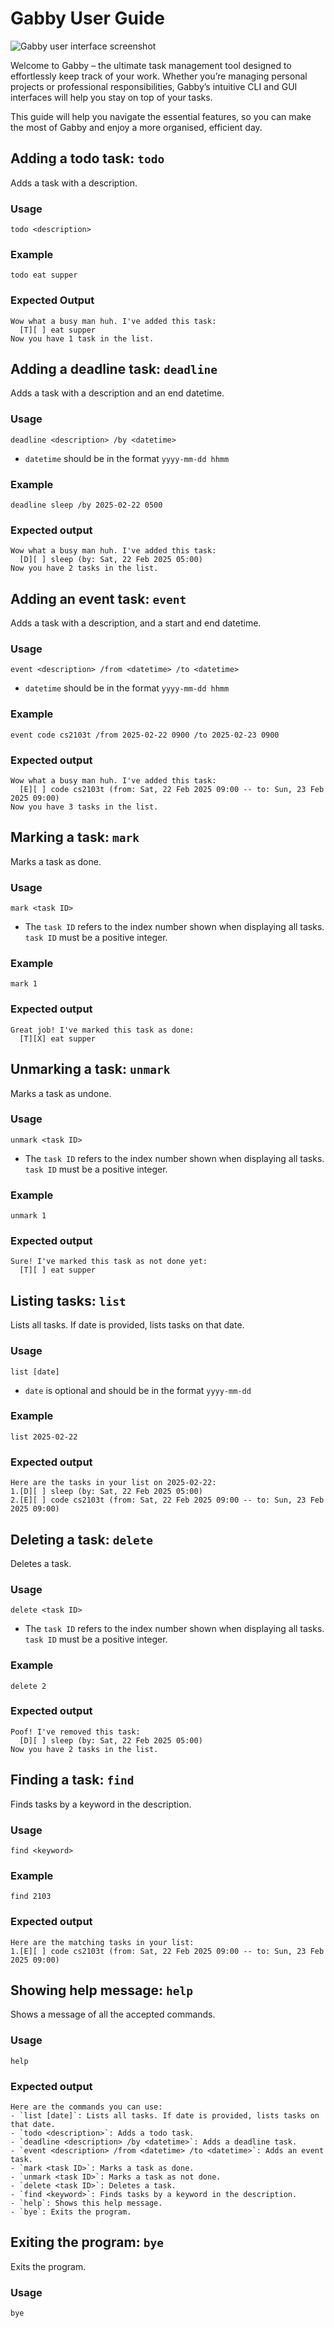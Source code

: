 # Gabby User Guide

![Gabby user interface screenshot](Ui.png)

Welcome to Gabby – the ultimate task management tool designed to effortlessly keep track of your work. Whether you’re managing personal projects or professional responsibilities, Gabby’s intuitive CLI and GUI interfaces will help you stay on top of your tasks.

This guide will help you navigate the essential features, so you can make the most of Gabby and enjoy a more organised, efficient day.


## Adding a todo task: `todo`

Adds a task with a description.

### Usage
```
todo <description>
```

### Example
```
todo eat supper
```

### Expected Output
```
Wow what a busy man huh. I've added this task:
  [T][ ] eat supper
Now you have 1 task in the list.
```

## Adding a deadline task: `deadline`

Adds a task with a description and an end datetime.

### Usage
```
deadline <description> /by <datetime>
```
- `datetime` should be in the format `yyyy-mm-dd hhmm`

### Example
```
deadline sleep /by 2025-02-22 0500
```

### Expected output
```
Wow what a busy man huh. I've added this task:
  [D][ ] sleep (by: Sat, 22 Feb 2025 05:00)
Now you have 2 tasks in the list.
```

## Adding an event task: `event`

Adds a task with a description, and a start and end datetime.

### Usage
```
event <description> /from <datetime> /to <datetime>
```
- `datetime` should be in the format `yyyy-mm-dd hhmm`

### Example
```
event code cs2103t /from 2025-02-22 0900 /to 2025-02-23 0900
```

### Expected output
```
Wow what a busy man huh. I've added this task:
  [E][ ] code cs2103t (from: Sat, 22 Feb 2025 09:00 -- to: Sun, 23 Feb 2025 09:00)
Now you have 3 tasks in the list.
```

## Marking a task: `mark`

Marks a task as done.

### Usage
```
mark <task ID>
```
- The `task ID` refers to the index number shown when displaying all tasks. `task ID` must be a positive integer.

### Example
```
mark 1
```

### Expected output
```
Great job! I've marked this task as done:
  [T][X] eat supper
```

## Unmarking a task: `unmark`

Marks a task as undone.

### Usage
```
unmark <task ID>
```
- The `task ID` refers to the index number shown when displaying all tasks. `task ID` must be a positive integer.

### Example
```
unmark 1
```

### Expected output
```
Sure! I've marked this task as not done yet:
  [T][ ] eat supper
```

## Listing tasks: `list`

Lists all tasks. If date is provided, lists tasks on that date.

### Usage
```
list [date]
```
- `date` is optional and should be in the format `yyyy-mm-dd`

### Example
```
list 2025-02-22
```

### Expected output
```
Here are the tasks in your list on 2025-02-22:
1.[D][ ] sleep (by: Sat, 22 Feb 2025 05:00)
2.[E][ ] code cs2103t (from: Sat, 22 Feb 2025 09:00 -- to: Sun, 23 Feb 2025 09:00)
```

## Deleting a task: `delete`

Deletes a task.

### Usage
```
delete <task ID>
```
- The `task ID` refers to the index number shown when displaying all tasks. `task ID` must be a positive integer.

### Example
```
delete 2
```

### Expected output
```
Poof! I've removed this task:
  [D][ ] sleep (by: Sat, 22 Feb 2025 05:00)
Now you have 2 tasks in the list.
```

## Finding a task: `find`

Finds tasks by a keyword in the description.

### Usage
```
find <keyword>
```

### Example
```
find 2103
```

### Expected output
```
Here are the matching tasks in your list:
1.[E][ ] code cs2103t (from: Sat, 22 Feb 2025 09:00 -- to: Sun, 23 Feb 2025 09:00)
```

## Showing help message: `help`

Shows a message of all the accepted commands.

### Usage
```
help
```

### Expected output
```
Here are the commands you can use:
- `list [date]`: Lists all tasks. If date is provided, lists tasks on that date.
- `todo <description>`: Adds a todo task.
- `deadline <description> /by <datetime>`: Adds a deadline task.
- `event <description> /from <datetime> /to <datetime>`: Adds an event task.
- `mark <task ID>`: Marks a task as done.
- `unmark <task ID>`: Marks a task as not done.
- `delete <task ID>`: Deletes a task.
- `find <keyword>`: Finds tasks by a keyword in the description.
- `help`: Shows this help message.
- `bye`: Exits the program.
```

## Exiting the program: `bye`

Exits the program.

### Usage
```
bye
```
